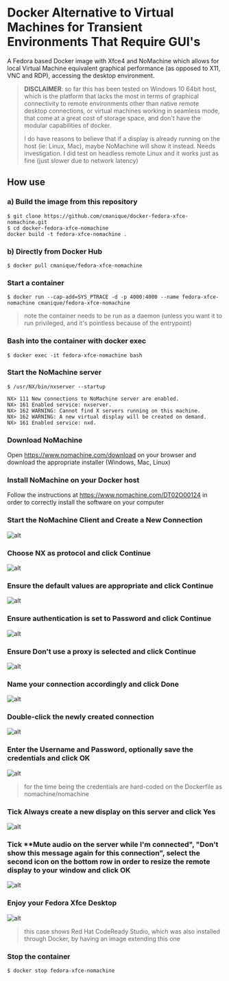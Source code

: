 # Docker Alternative to Virtual Machines for Transient Environments That Require GUI's

A Fedora based Docker image with Xfce4 and NoMachine which allows for local Virtual Machine equivalent graphical performance (as opposed to X11, VNC and RDP), accessing the desktop environment.

> **DISCLAIMER**: so far this has been tested on Windows 10 64bit host, which is the platform that lacks the most in terms of graphical connectivity to remote environments other than native remote desktop connections, or virtual machines working in seamless mode, that come at a great cost of storage space, and don't have the modular capabilities of docker.
> 
> I do have reasons to believe that if a display is already running on the host (ie: Linux, Mac), maybe NoMachine will show it instead. Needs investigation. I did test on headless remote Linux and it works just as fine (just slower due to network latency)

## How use

### a) Build the image from this repository

```
$ git clone https://github.com/cmanique/docker-fedora-xfce-nomachine.git
$ cd docker-fedora-xfce-nomachine
docker build -t fedora-xfce-nomachine .
```   

### b) Directly from Docker Hub

```
$ docker pull cmanique/fedora-xfce-nomachine
```

### Start a container

```
$ docker run --cap-add=SYS_PTRACE -d -p 4000:4000 --name fedora-xfce-nomachine cmanique/fedora-xfce-nomachine
```

> note the container needs to be run as a daemon (unless you want it to run privileged, and it's pointless because of the entrypoint)

### Bash into the container with docker exec

```
$ docker exec -it fedora-xfce-nomachine bash
```

### Start the NoMachine server

```
$ /usr/NX/bin/nxserver --startup

NX> 111 New connections to NoMachine server are enabled.
NX> 161 Enabled service: nxserver.
NX> 162 WARNING: Cannot find X servers running on this machine.
NX> 162 WARNING: A new virtual display will be created on demand.
NX> 161 Enabled service: nxd.
```

### Download NoMachine

Open https://www.nomachine.com/download on your browser and download the appropriate installer (Windows, Mac, Linux)

### Install NoMachine on your Docker **host**

Follow the instructions at https://www.nomachine.com/DT02O00124 in order to correctly install the software on your computer

### Start the NoMachine Client and Create a New Connection

![alt](../media/readme-001-nomachine-new.jpg?raw=true)

### Choose **NX** as protocol and click **Continue**

![alt](../media/readme-002-nomachine-protocol.jpg?raw=true)

### Ensure the default values are appropriate and click **Continue**

![alt](../media/readme-003-nomachine-host.jpg?raw=true)

### Ensure authentication is set to **Password** and click **Continue**
![alt](../media/readme-004-nomachine-authentication.jpg?raw=true)

### Ensure **Don't use a proxy** is selected and click **Continue**
![alt](../media/readme-005-nomachine-proxy.jpg?raw=true)

### Name your connection accordingly and click **Done**
![alt](../media/readme-006-nomachine-saveas.jpg?raw=true)

### **Double-click** the newly created connection
![alt](../media/readme-007-nomachine-connect.jpg?raw=true)

### Enter the **Username** and **Password**, optionally save the credentials and click **OK**
![alt](../media/readme-008-nomachine-unp.jpg?raw=true)

> for the time being the credentials are hard-coded on the Dockerfile as nomachine/nomachine

### Tick **Always create a new display on this server** and click **Yes**
![alt](../media/readme-009-nomachine-createdisplay.jpg?raw=true)

### Tick **Mute audio on the server while I'm connected", "Don't show this message again for this connection", select the second icon on the bottom row in order to resize the remote display to your window and click **OK**
![alt](../media/readme-010-nomachine-audio.jpg?raw=true)

### Enjoy your Fedora Xfce Desktop
![alt](../media/readme-011-nomachine-fullscreen.jpg?raw=true)

> this case shows Red Hat CodeReady Studio, which was also installed through Docker, by having an image extending this one

### Stop the container

```
$ docker stop fedora-xfce-nomachine
```